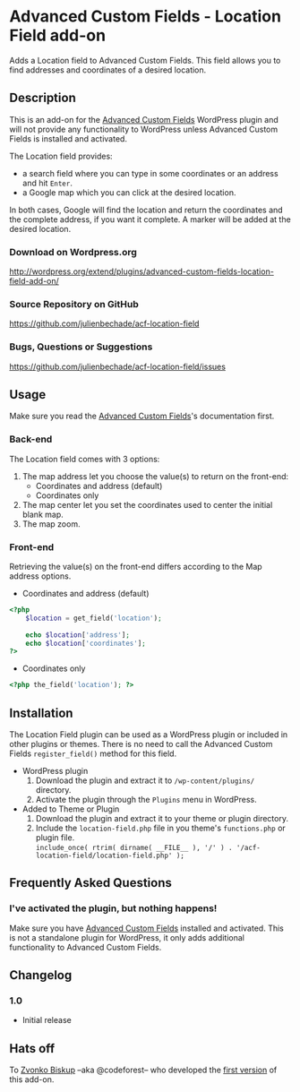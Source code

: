 ﻿Advanced Custom Fields - Location Field add-on
==============================================

Adds a Location field to Advanced Custom Fields. This field allows you to find addresses and coordinates of a desired location.

Description
-----------

This is an add-on for the [Advanced Custom Fields](http://wordpress.org/extend/plugins/advanced-custom-fields/)
WordPress plugin and will not provide any functionality to WordPress unless Advanced Custom Fields is installed
and activated.

The Location field provides:

* a search field where you can type in some coordinates or an address and hit `Enter`. 
* a Google map which you can click at the desired location.

In both cases, Google will find the location and return the coordinates and the complete address, if you want it complete. A marker will be added at the desired location.

### Download on Wordpress.org
http://wordpress.org/extend/plugins/advanced-custom-fields-location-field-add-on/

### Source Repository on GitHub
https://github.com/julienbechade/acf-location-field

### Bugs, Questions or Suggestions
https://github.com/julienbechade/acf-location-field/issues

Usage
-----

Make sure you read the [Advanced Custom Fields](http://www.advancedcustomfields.com/docs/getting-started/)'s documentation first.

### Back-end

The Location field comes with 3 options:

1. The map address let you choose the value(s) to return on the front-end:
	* Coordinates and address (default)
	* Coordinates only
2. The map center let you set the coordinates used to center the initial blank map.
2. The map zoom.

### Front-end

Retrieving the value(s) on the front-end differs according to the Map address options.

* Coordinates and address (default)
``` php
<?php
	$location = get_field('location');
	
	echo $location['address'];
	echo $location['coordinates'];
?>
```
* Coordinates only
``` php
<?php the_field('location'); ?>
```

Installation
------------

The Location Field plugin can be used as a WordPress plugin or included in other plugins or themes.
There is no need to call the Advanced Custom Fields `register_field()` method for this field.

* WordPress plugin
	1. Download the plugin and extract it to `/wp-content/plugins/` directory.
	2. Activate the plugin through the `Plugins` menu in WordPress.
* Added to Theme or Plugin
	1. Download the plugin and extract it to your theme or plugin directory.
	2. Include the `location-field.php` file in you theme's `functions.php` or plugin file.  
	   `include_once( rtrim( dirname( __FILE__ ), '/' ) . '/acf-location-field/location-field.php' );`

Frequently Asked Questions
--------------------------

### I've activated the plugin, but nothing happens!

Make sure you have [Advanced Custom Fields](http://wordpress.org/extend/plugins/advanced-custom-fields/) installed and
activated. This is not a standalone plugin for WordPress, it only adds additional functionality to Advanced Custom Fields.

Changelog
---------

### 1.0

* Initial release

Hats off
---------

To [Zvonko Biskup](http://codeforest.net) –aka @codeforest– who developed the [first version](http://www.codeforest.net/wordpress-how-to-make-custom-post-field-using-advanced-custom-fields-plugin) of this add-on.